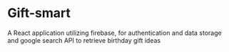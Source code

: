 # Gift-smart
A React application utilizing firebase, for authentication and data storage and google search API to retrieve birthday gift ideas 
